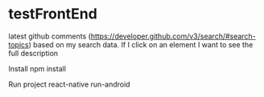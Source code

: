 # testFrontEnd
 latest github comments (https://developer.github.com/v3/search/#search-topics) based on my search data.  If I click on an element I want to see the full description

Install
 npm install
 
Run project
 react-native run-android
 
